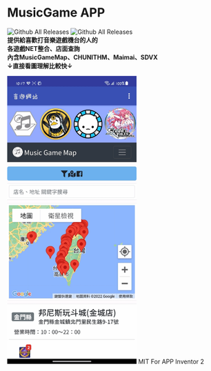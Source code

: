 # MusicGame APP
![Github All Releases](https://img.shields.io/github/v/release/awdrgyj8/MusicGame-APP?label=%E7%89%88%E6%9C%AC)
![Github All Releases](https://img.shields.io/github/downloads/awdrgyj8/MusicGame-APP/total?color=e&label=%E4%B8%8B%E8%BC%89%E6%AC%A1%E6%95%B8)  
**提供給喜歡打音樂遊戲機台的人的  
各遊戲NET整合、店面查詢  
內含MusicGameMap、CHUNITHM、Maimai、SDVX  
↓直接看圖理解比較快↓**

<img src="./docs/APP.gif" width="300">  
MIT For APP Inventor 2
